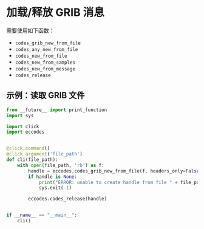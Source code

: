 # 加载/释放 GRIB 消息

需要使用如下函数：

- `codes_grib_new_from_file`
- `codes_any_new_from_file`
- `codes_new_from_file`
- `codes_new_from_samples`
- `codes_new_from_message`
- `codes_release`

## 示例：读取 GRIB 文件

```py
from __future__ import print_function
import sys

import click
import eccodes


@click.command()
@click.argument('file_path')
def cli(file_path):
    with open(file_path, 'rb') as f:
        handle = eccodes.codes_grib_new_from_file(f, headers_only=False)
        if handle is None:
            print("ERROR: unable to create handle from file " + file_path)
            sys.exit(-1)

        eccodes.codes_release(handle)


if __name__ == "__main__":
    cli()
```
